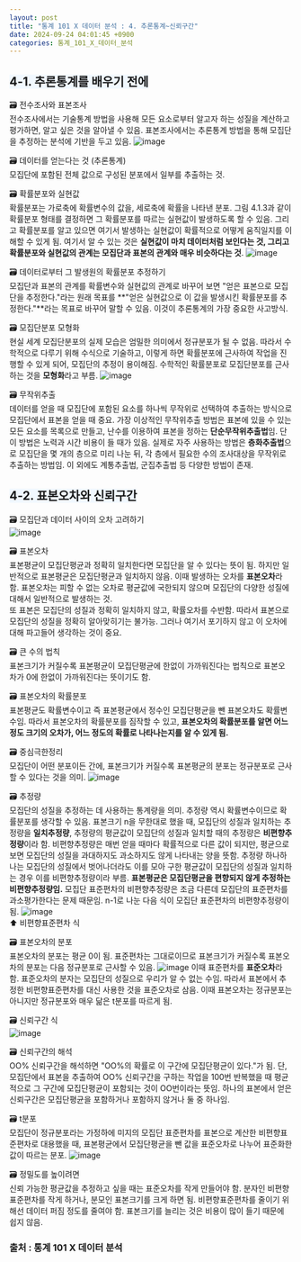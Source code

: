 ```yaml
---
layout: post
title: "통계 101 X 데이터 분석 : 4. 추론통계~신뢰구간"
date: 2024-09-24 04:01:45 +0900
categories: 통계_101_X_데이터_분석
---
```

## <span style= 'background-color: #f1f8ff'>4-1. 추론통계를 배우기 전에
🗃️ 전수조사와 표본조사\
전수조사에서는 기술통계 방법을 사용해 모든 요소로부터 알고자 하는 성질을 계산하고 평가하면, 알고 싶은 것을 알아낼 수 있음. 표본조사에서는 추론통계 방법을 통해 모집단을 추정하는 분석에 기반을 두고 있음.
![image](https://github.com/user-attachments/assets/5f85912e-4977-4f74-8540-f2bb1565d7a0)

🗃️ 데이터를 얻는다는 것 (추론통계)\
모집단에 포함된 전체 값으로 구성된 분포에서 일부를 추출하는 것.

🗃️ 확률분포와 실현값\
확률분포는 가로축에 확률변수의 값을, 세로축에 확률을 나타낸 분포. 그림 4.1.3과 같이 확률분포 형태를 결정하면 그 확률분포를 따르는 실현값이 발생하도록 할 수 있음. 그리고 확률분포를 알고 있으면 여기서 발생하는 실현값이 확률적으로 어떻게 움직일지를 이해할 수 있게 됨. 여기서 알 수 있는 것은 **실현값이 마치 데이터처럼 보인다는 것, 그리고 확률분포와 실현값의 관계는 모집단과 표본의 관계와 매우 비슷하다는 것**.
![image](https://github.com/user-attachments/assets/4e0c9132-1d4c-4060-ab84-2c8608ff1e79)

🗃️ 데이터로부터 그 발생원의 확률분포 추정하기\
모집단과 표본의 관계를 확률변수와 실현값의 관계로 바꾸어 보면 "얻은 표본으로 모집단을 추정한다."라는 원래 목표를 **"얻은 실현값으로 이 값을 발생시킨 확률분포를 추정한다."**라는 목표로 바꾸어 말할 수 있음. 이것이 추론통계의 가장 중요한 사고방식.

🗃️ 모집단분포 모형화\
현실 세계 모집단분포의 실제 모습은 엄밀한 의미에서 정규분포가 될 수 없음. 따라서 수학적으로 다루기 위해 수식으로 기술하고, 이렇게 하면 확률분포에 근사하여 작업을 진행할 수 있게 되어, 모집단의 추정이 용이해짐. 수학적인 확률분포로 모집단분포를 근사하는 것을 **모형화**라고 부름.
![image](https://github.com/user-attachments/assets/5e105fd8-d8ef-4c2c-8275-c55259afaefe)

🗃️ 무작위추출\
데이터를 얻을 때 모집단에 포함된 요소를 하나씩 무작위로 선택하여 추출하는 방식으로 모집단에서 표본을 얻을 때 중요. 가장 이상적인 무작위추출 방법은 표본에 있을 수 있는 모든 요소를 목록으로 만들고, 난수를 이용하여 표본을 정하는 **단순무작위추출법**임. 단 이 방법은 노력과 시간 비용이 들 때가 있음. 실제로 자주 사용하는 방법은 **층화추출법**으로 모집단을 몇 개의 층으로 미리 나눈 뒤, 각 층에서 필요한 수의 조사대상을 무작위로 추출하는 방법임. 이 외에도 계통추출법, 군집추출법 등 다양한 방법이 존재.

## <span style= 'background-color: #f1f8ff'>4-2. 표본오차와 신뢰구간
🗃️ 모집단과 데이터 사이의 오차 고려하기\
![image](https://github.com/user-attachments/assets/12f70584-b8df-442b-ad08-1f0566ba00f4)

🗃️ 표본오차\
표본평균이 모집단평균과 정확히 일치한다면 모집단을 알 수 있다는 뜻이 됨. 하지만 일반적으로 표본평균은 모집단평균과 일치하지 않음. 이때 발생하는 오차를 **표본오차**라 함. 표본오차는 피할 수 없는 오차로 평균값에 국한되지 않으며 모집단의 다양한 성질에 대해서 일반적으로 발생하는 것.\
또 표본은 모집단의 성질과 정확히 일치하지 않고, 확률오차를 수반함. 따라서 표본으로 모집단의 성질을 정확히 알아맞히기는 불가능. 그러나 여기서 포기하지 않고 이 오차에 대해 파고들어 생각하는 것이 중요.

🗃️ 큰 수의 법칙\
표본크기가 커질수록 표본평균이 모집단평균에 한없이 가까워진다는 법칙으로 표본오차가 0에 한없이 가까워진다는 뜻이기도 함.

🗃️ 표본오차의 확률분포\
표본평균도 확률변수이고 즉 표본평균에서 정수인 모집단평균을 뺀 표본오차도 확률변수임. 따라서 표본오차의 확률분포를 짐작할 수 있고, **표본오차의 확률분포를 알면 어느 정도 크기의 오차가, 어느 정도의 확률로 나타나는지를 알 수 있게 됨.**

🗃️ 중심극한정리\
모집단이 어떤 분포이든 간에, 표본크기가 커질수록 표본평균의 분포는 정규분포로 근사할 수 있다는 것을 의미.
![image](https://github.com/user-attachments/assets/e9a0f1ee-bbf3-4d4d-a305-724a858dc0dd)

🗃️ 추정량\
모집단의 성질을 추정하는 데 사용하는 통계량을 의미. 추정량 역시 확률변수이므로 확률분포를 생각할 수 있음. 표본크기 n을 무한대로 했을 때, 모집단의 성질과 일치하는 추정량을 **일치추정량**, 추정량의 평균값이 모집단의 성질과 일치할 때의 추정량은 **비편향추정량**이라 함. 비편향추정량은 매번 얻을 때마다 확률적으로 다른 값이 되지만, 평균으로 보면 모집단의 성질을 과대하지도 과소하지도 않게 나타내는 양을 뜻함. 추정량 하나하나는 모집단의 성질에서 벗어나더라도 이를 모아 구한 평균값이 모집단의 성질과 일치하는 경우 이를 비편향추정량이라 부름. **표본평균은 모집단평균을 편향되지 않게 추정하는 비편향추정량임.** 모집단 표준편차의 비편향추정량은 조금 다른데 모집단의 표준편차를 과소평가한다는 문제 때문임. n-1로 나눈 다음 식이 모집단 표준편차의 비편향추정량이 됨.
![image](https://github.com/user-attachments/assets/311c385f-dd31-48da-8d55-ca480a712557)\
⬆︎ 비편향표준편차 식

🗃️ 표본오차의 분포\
표본오차의 분포는 평균 0이 됨. 표준편차는 그대로이므로 표본크기가 커질수록 표본오차의 분포는 다음 정규분포로 근사할 수 있음.
![image](https://github.com/user-attachments/assets/e79b9082-9d9b-4988-8759-2fb15348075f)
이때 표준편차를 **표준오차**라 함. 표준오차의 분자는 모집단의 성질으로 우리가 알 수 없는 수임. 따라서 표본에서 추정한 비편향표준편차를 대신 사용한 것을 표준오차로 삼음. 이때 표본오차는 정규분포는 아니지만 정규분포와 매우 닮은 t분포를 따르게 됨.

🗃️ 신뢰구간 식\
![image](https://github.com/user-attachments/assets/4be60a6d-e012-40d7-aab2-66d5de1f7b42)

🗃️ 신뢰구간의 해석\
OO% 신뢰구간을 해석하면 "OO%의 확률로 이 구간에 모집단평균이 있다."가 됨. 단, 모집단에서 표본을 추출하여 OO% 신뢰구간을 구하는 작업을 100번 반복했을 때 평균적으로 그 구간에 모집단평균이 포함되는 것이 OO번이라는 뜻임. 하나의 표본에서 얻은 신뢰구간은 모집단평균을 포함하거나 포함하지 않거나 둘 중 하나임.

🗃️ t분포\
모집단이 정규분포라는 가정하에 미지의 모집단 표준편차를 표본으로 계산한 비편향표준편차로 대용했을 때, 표본평균에서 모집단평균을 뺀 값을 표준오차로 나누어 표준화한 값이 따르는 분포.
![image](https://github.com/user-attachments/assets/a4f7d708-6c4f-4680-afdf-f751a78d6691)

🗃️ 정밀도를 높이려면\
신뢰 가능한 평균값을 추정하고 싶을 때는 표준오차를 작게 만들어야 함. 분자인 비편향표준편차를 작게 하거나, 분모인 표본크기를 크게 하면 됨. 비편향표준편차를 줄이기 위해선 데이터 퍼짐 정도를 줄여야 함. 표본크기를 늘리는 것은 비용이 많이 들기 때문에 쉽지 않음.


### 출처 : 통계 101 X 데이터 분석